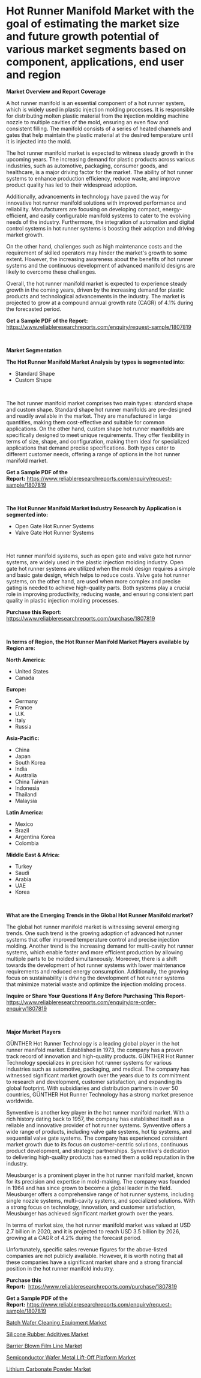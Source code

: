 <p><h1>Hot Runner Manifold Market with the goal of estimating the market size and future growth potential of various market segments based on component, applications, end user and region</h1></p><p><strong>Market Overview and Report Coverage</strong></p>
<p><p>A hot runner manifold is an essential component of a hot runner system, which is widely used in plastic injection molding processes. It is responsible for distributing molten plastic material from the injection molding machine nozzle to multiple cavities of the mold, ensuring an even flow and consistent filling. The manifold consists of a series of heated channels and gates that help maintain the plastic material at the desired temperature until it is injected into the mold.</p><p>The hot runner manifold market is expected to witness steady growth in the upcoming years. The increasing demand for plastic products across various industries, such as automotive, packaging, consumer goods, and healthcare, is a major driving factor for the market. The ability of hot runner systems to enhance production efficiency, reduce waste, and improve product quality has led to their widespread adoption.</p><p>Additionally, advancements in technology have paved the way for innovative hot runner manifold solutions with improved performance and reliability. Manufacturers are focusing on developing compact, energy-efficient, and easily configurable manifold systems to cater to the evolving needs of the industry. Furthermore, the integration of automation and digital control systems in hot runner systems is boosting their adoption and driving market growth.</p><p>On the other hand, challenges such as high maintenance costs and the requirement of skilled operators may hinder the market's growth to some extent. However, the increasing awareness about the benefits of hot runner systems and the continuous development of advanced manifold designs are likely to overcome these challenges.</p><p>Overall, the hot runner manifold market is expected to experience steady growth in the coming years, driven by the increasing demand for plastic products and technological advancements in the industry. The market is projected to grow at a compound annual growth rate (CAGR) of 4.1% during the forecasted period.</p></p>
<p><strong>Get a Sample PDF of the Report:</strong> <a href="https://www.reliableresearchreports.com/enquiry/request-sample/1807819">https://www.reliableresearchreports.com/enquiry/request-sample/1807819</a></p>
<p>&nbsp;</p>
<p><strong>Market Segmentation</strong></p>
<p><strong>The Hot Runner Manifold Market Analysis by types is segmented into:</strong></p>
<p><ul><li>Standard Shape</li><li>Custom Shape</li></ul></p>
<p>&nbsp;</p>
<p><p>The hot runner manifold market comprises two main types: standard shape and custom shape. Standard shape hot runner manifolds are pre-designed and readily available in the market. They are manufactured in large quantities, making them cost-effective and suitable for common applications. On the other hand, custom shape hot runner manifolds are specifically designed to meet unique requirements. They offer flexibility in terms of size, shape, and configuration, making them ideal for specialized applications that demand precise specifications. Both types cater to different customer needs, offering a range of options in the hot runner manifold market.</p></p>
<p><strong>Get a Sample PDF of the Report:</strong>&nbsp;<a href="https://www.reliableresearchreports.com/enquiry/request-sample/1807819">https://www.reliableresearchreports.com/enquiry/request-sample/1807819</a></p>
<p>&nbsp;</p>
<p><strong>The Hot Runner Manifold Market Industry Research by Application is segmented into:</strong></p>
<p><ul><li>Open Gate Hot Runner Systems</li><li>Valve Gate Hot Runner Systems</li></ul></p>
<p>&nbsp;</p>
<p><p>Hot runner manifold systems, such as open gate and valve gate hot runner systems, are widely used in the plastic injection molding industry. Open gate hot runner systems are utilized when the mold design requires a simple and basic gate design, which helps to reduce costs. Valve gate hot runner systems, on the other hand, are used when more complex and precise gating is needed to achieve high-quality parts. Both systems play a crucial role in improving productivity, reducing waste, and ensuring consistent part quality in plastic injection molding processes.</p></p>
<p><strong>Purchase this Report:</strong>&nbsp; <a href="https://www.reliableresearchreports.com/purchase/1807819">https://www.reliableresearchreports.com/purchase/1807819</a></p>
<p>&nbsp;</p>
<p><strong>In terms of Region, the Hot Runner Manifold Market Players available by Region are:</strong></p>
<p>
    <p> <strong> North America: </strong>
        <ul>
            <li>United States</li>
            <li>Canada</li>
        </ul>
        </p> 
    <p> <strong> Europe: </strong>
        <ul>
            <li>Germany</li>
            <li>France</li>
            <li>U.K.</li>
            <li>Italy</li>
            <li>Russia</li>
        </ul>
        </p> 
    <p> <strong> Asia-Pacific: </strong>
        <ul>
            <li>China</li>
            <li>Japan</li>
            <li>South Korea</li>
            <li>India</li>
            <li>Australia</li>
            <li>China Taiwan</li>
            <li>Indonesia</li>
            <li>Thailand</li>
            <li>Malaysia</li>
        </ul>
        </p> 
    <p> <strong> Latin America: </strong>
        <ul>
            <li>Mexico</li>
            <li>Brazil</li>
            <li>Argentina Korea</li>
            <li>Colombia</li>
        </ul>
        </p> 
    <p> <strong> Middle East & Africa: </strong>
        <ul>
            <li>Turkey</li>
            <li>Saudi</li>
            <li>Arabia</li>
            <li>UAE</li>
            <li>Korea</li>
        </ul>
    </p>
    </p>
<p>&nbsp;</p>
<p><strong>What are the Emerging Trends in the Global Hot Runner Manifold market?</strong></p>
<p><p>The global hot runner manifold market is witnessing several emerging trends. One such trend is the growing adoption of advanced hot runner systems that offer improved temperature control and precise injection molding. Another trend is the increasing demand for multi-cavity hot runner systems, which enable faster and more efficient production by allowing multiple parts to be molded simultaneously. Moreover, there is a shift towards the development of hot runner systems with lower maintenance requirements and reduced energy consumption. Additionally, the growing focus on sustainability is driving the development of hot runner systems that minimize material waste and optimize the injection molding process.</p></p>
<p><strong>Inquire or Share Your Questions If Any Before Purchasing This Report</strong>- <a href="https://www.reliableresearchreports.com/enquiry/pre-order-enquiry/1807819">https://www.reliableresearchreports.com/enquiry/pre-order-enquiry/1807819</a></p>
<p>&nbsp;</p>
<p><strong>Major Market Players</strong></p>
<p><p>GÜNTHER Hot Runner Technology is a leading global player in the hot runner manifold market. Established in 1973, the company has a proven track record of innovation and high-quality products. GÜNTHER Hot Runner Technology specializes in precision hot runner systems for various industries such as automotive, packaging, and medical. The company has witnessed significant market growth over the years due to its commitment to research and development, customer satisfaction, and expanding its global footprint. With subsidiaries and distribution partners in over 50 countries, GÜNTHER Hot Runner Technology has a strong market presence worldwide.</p><p>Synventive is another key player in the hot runner manifold market. With a rich history dating back to 1957, the company has established itself as a reliable and innovative provider of hot runner systems. Synventive offers a wide range of products, including valve gate systems, hot tip systems, and sequential valve gate systems. The company has experienced consistent market growth due to its focus on customer-centric solutions, continuous product development, and strategic partnerships. Synventive's dedication to delivering high-quality products has earned them a solid reputation in the industry.</p><p>Meusburger is a prominent player in the hot runner manifold market, known for its precision and expertise in mold-making. The company was founded in 1964 and has since grown to become a global leader in the field. Meusburger offers a comprehensive range of hot runner systems, including single nozzle systems, multi-cavity systems, and specialized solutions. With a strong focus on technology, innovation, and customer satisfaction, Meusburger has achieved significant market growth over the years.</p><p>In terms of market size, the hot runner manifold market was valued at USD 2.7 billion in 2020, and it is projected to reach USD 3.5 billion by 2026, growing at a CAGR of 4.2% during the forecast period.</p><p>Unfortunately, specific sales revenue figures for the above-listed companies are not publicly available. However, it is worth noting that all these companies have a significant market share and a strong financial position in the hot runner manifold industry.</p></p>
<p><strong>Purchase this Report:</strong>&nbsp;&nbsp;<a href="https://www.reliableresearchreports.com/purchase/1807819">https://www.reliableresearchreports.com/purchase/1807819</a></p>
<p></p>
<p><strong>Get a Sample PDF of the Report:</strong>&nbsp;<a href="https://www.reliableresearchreports.com/enquiry/request-sample/1807819">https://www.reliableresearchreports.com/enquiry/request-sample/1807819</a></p>
<p><p><a href="https://medium.com/@smriti.reportprime/batch-wafer-cleaning-equipment-market-outlook-industry-overview-and-forecast-2023-to-2030-c543a815b906">Batch Wafer Cleaning Equipment Market</a></p><p><a href="https://github.com/Chiragrp25/Market-Research-Report-List-1/blob/main/silicone-rubber-additives-market.md">Silicone Rubber Additives Market</a></p><p><a href="https://medium.com/@soledadroob625/analyzing-barrier-blown-film-line-market-global-industry-perspective-and-forecast-2023-to-2030-90e7325747ea">Barrier Blown Film Line Market</a></p><p><a href="https://medium.com/@nelljian7548/semiconductor-wafer-metal-lift-off-platform-market-focuses-on-market-share-size-and-projected-6be4b23254a1">Semiconductor Wafer Metal Lift-Off Platform Market</a></p><p><a href="https://github.com/santosh758595/Market-Research-Report-List-1/blob/main/lithium-carbonate-powder-market.md">Lithium Carbonate Powder Market</a></p></p>